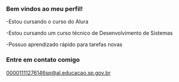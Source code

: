 ### Bem vindos ao meu perfil!

-Estou cursando o curso do Alura

-Estou cursando um curso técnico de Desenvolvimento de Sistemas

-Possuo aprendizado rápido para tarefas novas

### Entre em contato comigo

00001111276146sp@al.educacao.sp.gov.br
